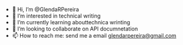 - 👋 Hi, I’m @GlendaRPereira
- 👀 I’m interested in technical writing
- 🌱 I’m currently learning abouttechnica wrinting
- 💞️ I’m looking to collaborate on API documnetation
- 📫 How to reach me: send me a email glendarpereira@gmail.com

<!---
GlendaRPereira/GlendaRPereira is a ✨ special ✨ repository because its `README.md` (this file) appears on your GitHub profile.
You can click the Preview link to take a look at your changes.
--->
